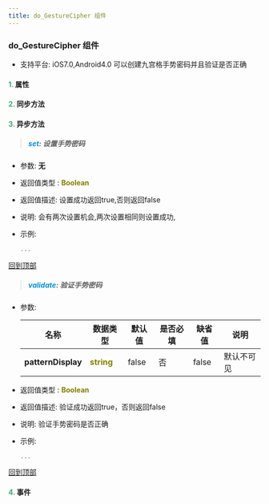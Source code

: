 ```yaml
---
title: do_GestureCipher 组件
---
```


### do_GestureCipher 组件

* 支持平台: iOS7.0,Android4.0
可以创建九宫格手势密码并且验证是否正确

#### <font color ='#40A977'>**1.**</font> 属性

#### <font color ='#40A977'>**2.**</font> 同步方法

#### <font color ='#40A977'>**3.**</font> 异步方法

>##### <font color ='#0092db'>**set**</font>: 设置手势密码

- 参数: **无**
- 返回值类型 : <font color ='#808000'>**Boolean**</font>
- 返回值描述: 设置成功返回true,否则返回false
- 说明: 会有两次设置机会,两次设置相同则设置成功,
- 示例:

  ```javascript
  ...

  ```

[回到顶部](#top)

>##### <font color ='#0092db'>**validate**</font>: 验证手势密码

- 参数:

  名称 | 数据类型 |默认值|是否必填|缺省值|说明
  ---- |-------------  |----------|--------------|--------|------
  **patternDisplay** |<font color ='#808000'>**string**</font> | false | 否|false|默认不可见
- 返回值类型 : <font color ='#808000'>**Boolean**</font>
- 返回值描述: 验证成功返回true，否则返回false
- 说明: 验证手势密码是否正确
- 示例:

  ```javascript
  ...

  ```

[回到顶部](#top)


#### <font color ='#40A977'>**4.**</font> 事件


